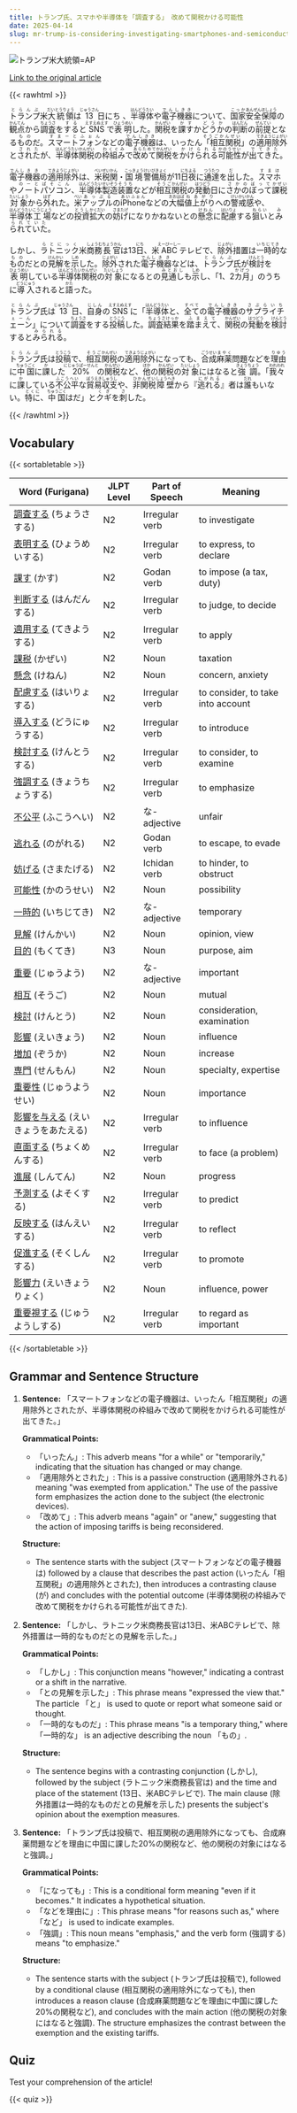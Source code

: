 ```yaml
---
title: トランプ氏、スマホや半導体を「調査する」　改めて関税かける可能性
date: 2025-04-14
slug: mr-trump-is-considering-investigating-smartphones-and-semiconductors-once-again-raising-the-possibility-of-imposing-tariffs
---
```


![トランプ米大統領=AP](https://www.asahicom.jp/imgopt/img/e185dfb746/comm_L/AS20250414002661.jpg "トランプ米大統領=AP")

[Link to the original article](https://asahi.com/articles/AST4G2CXYT4GUHBI00NM.html?iref=comtop_7_04)

{{< rawhtml >}}
<p><ruby>トランプ<rt>とらんぷ</rt></ruby>米<ruby>大統領<rt>だいとうりょう</rt></ruby>は<ruby>13<rt>じゅうさん</rt></ruby>日<ruby>にち</rt> </ruby>、<ruby>半導体<rt>はんどうたい</rt></ruby>や<ruby>電子機器<rt>でんしきき</rt></ruby>について、<ruby>国家<rt>こっか</rt></ruby><ruby>安全保障<rt>あんぜんほしょう</rt></ruby>の<ruby>観点<rt>かんてん</rt></ruby>から<ruby>調査<rt>ちょうさ</rt></ruby>を<ruby>する<rt>する</rt></ruby>と<ruby>SNS<rt>えすえぬえす</rt></ruby>で<ruby>表明<rt>ひょうめい</rt></ruby>した。<ruby>関税<rt>かんぜい</rt></ruby>を<ruby>課す<rt>かす</rt></ruby>か<ruby>どうか<rt>どうか</rt></ruby>の<ruby>判断<rt>はんだん</rt></ruby>の<ruby>前提<rt>ぜんてい</rt></ruby>となる<ruby>もの<rt>もの</rt></ruby>だ。<ruby>スマートフォン<rt>すまーとふぉん</rt></ruby>などの<ruby>電子機器<rt>でんしきき</rt></ruby>は、いったん<ruby>「相互関税<rt>そうごかんぜい</rt></ruby>」の<ruby>適用除外<rt>てきようじょがい</rt></ruby>と<ruby>された<rt>された</rt></ruby>が、<ruby>半導体<rt>はんどうたい</rt></ruby><ruby>関税<rt>かんぜい</rt></ruby>の<ruby>枠組み<rt>わくぐみ</rt></ruby>で<ruby>改めて<rt>あらためて</rt></ruby><ruby>関税<rt>かんぜい</rt></ruby>を<ruby>かけられる<rt>かけられる</rt></ruby><ruby>可能性<rt>かのうせい</rt></ruby>が<ruby>出てきた<rt>でてきた</rt></ruby>。</p>

<p><ruby>電子<rt>でんし</rt></ruby><ruby>機器<rt>きき</rt></ruby>の<ruby>適用<rt>てきよう</rt></ruby><ruby>除外<rt>じょがい</rt></ruby>は、<ruby>米<rt>べい</rt></ruby><ruby>税関<rt>ぜいかん</rt></ruby>・<ruby>国境<rt>こっきょう</rt></ruby><ruby>警備局<rt>けいびきょく</rt></ruby>が11<ruby>日<rt>にち</rt></ruby><ruby>夜<rt>よる</rt></ruby>に<ruby>通達<rt>つうたつ</rt></ruby>を<ruby>出<rt>だ</rt></ruby>した。<ruby>スマホ<rt>すまほ</rt></ruby>や<ruby>ノートパソコン<rt>のーとぱそこん</rt></ruby>、<ruby>半導体<rt>はんどうたい</rt></ruby><ruby>製造<rt>せいぞう</rt></ruby><ruby>装置<rt>そうち</rt></ruby>などが<ruby>相互<rt>そうご</rt></ruby><ruby>関税<rt>かんぜい</rt></ruby>の<ruby>発動<rt>はつどう</rt></ruby>日に<ruby>さかのぼって<rt>さかのぼって</rt></ruby><ruby>課税<rt>かぜい</rt></ruby><ruby>対象<rt>たいしょう</rt></ruby>から<ruby>外<rt>はず</rt></ruby>れた。<ruby>米<rt>べい</rt></ruby><ruby>アップル<rt>あっぷる</rt></ruby>の<ruby>iPhone<rt>あいふぉん</rt></ruby>などの<ruby>大幅<rt>おおはば</rt></ruby><ruby>値上がり<rt>ねあがり</rt></ruby>への<ruby>警戒感<rt>けいかいかん</rt></ruby>や、<ruby>半導体<rt>はんどうたい</rt></ruby><ruby>工場<rt>こうじょう</rt></ruby>などの<ruby>投資<rt>とうし</rt></ruby><ruby>拡大<rt>かくだい</rt></ruby>の<ruby>妨げ<rt>さまたげ</rt></ruby>になりかねないとの<ruby>懸念<rt>けねん</rt></ruby>に<ruby>配慮<rt>はいりょ</rt></ruby>する<ruby>狙い<rt>ねらい</rt></ruby>と<ruby>みられていた<rt>みられていた</rt></ruby>。</p>

<p>しかし、<ruby>ラトニック<rt>らとにっく</rt></ruby>米<ruby>商務<rt>しょうむ</rt></ruby><ruby>長官<rt>ちょうかん</rt></ruby>は13<ruby>日<rt>にち</rt></ruby>、米<ruby>ABC<rt>えーびーしー</rt></ruby>テレビで、<ruby>除外<rt>じょがい</rt></ruby>措置は<ruby>一時的<rt>いちじてき</rt></ruby>な<ruby>もの<rt>もの</rt></ruby>だとの<ruby>見解<rt>けんかい</rt></ruby>を<ruby>示<rt>しめ</rt></ruby>した。<ruby>除外<rt>じょがい</rt></ruby>された<ruby>電子<rt>でんし</rt></ruby><ruby>機器<rt>きき</rt></ruby>などは、<ruby>トランプ<rt>とらんぷ</rt></ruby>氏が<ruby>検討<rt>けんとう</rt></ruby>を<ruby>表明<rt>ひょうめい</rt></ruby>している<ruby>半導体<rt>はんどうたい</rt></ruby><ruby>関税<rt>かんぜい</rt></ruby>の<ruby>対象<rt>たいしょう</rt></ruby>になるとの<ruby>見通し<rt>みとおし</rt></ruby>も<ruby>示<rt>しめ</rt></ruby>し、「1、2<ruby>カ月<rt>かげつ</rt></ruby>」のうちに<ruby>導入<rt>どうにゅう</rt></ruby>されると<ruby>語<rt>かた</rt></ruby>った。</p>

<p><ruby>トランプ<rt>とらんぷ</rt></ruby>氏は<ruby>13<rt>じゅうさん</rt></ruby>日、<ruby>自身<rt>じしん</rt></ruby>の<ruby>SNS<rt>えすえぬえす</rt></ruby>に「<ruby>半導体<rt>はんどうたい</rt></ruby>と、<ruby>全て<rt>すべて</rt></ruby>の<ruby>電子機器<rt>でんしきき</rt></ruby>の<ruby>サプライチェーン<rt>さぷらいちぇーん</rt></ruby>」について<ruby>調査<rt>ちょうさ</rt></ruby>をする<ruby>投稿<rt>とうこう</rt></ruby>した。<ruby>調査結果<rt>ちょうさけっか</rt></ruby>を<ruby>踏まえて<rt>ふまえて</rt></ruby>、<ruby>関税<rt>かんぜい</rt></ruby>の<ruby>発動<rt>はつどう</rt></ruby>を<ruby>検討<rt>けんとう</rt></ruby>すると<ruby>みられる<rt>みられる</rt></ruby>。</p>

<p><ruby>トランプ<rt>とらんぷ</rt></ruby>氏は<ruby>投稿<rt>とうこう</rt></ruby>で、<ruby>相互<rt>そうご</rt></ruby><ruby>関税<rt>かんぜい</rt></ruby>の<ruby>適用<rt>てきよう</rt></ruby><ruby>除外<rt>じょがい</rt></ruby>になっても、<ruby>合成<rt>ごうせい</rt></ruby><ruby>麻薬<rt>まやく</rt></ruby>問題などを<ruby>理由<rt>りゆう</rt></ruby>に<ruby>中国<rt>ちゅうごく</rt></ruby>に<ruby>課<rt>か</rt></ruby>した<ruby>20%<rt>にじゅうぱーせんと</rt></ruby>の<ruby>関税<rt>かんぜい</rt></ruby>など、<ruby>他<rt>ほか</rt></ruby>の<ruby>関税<rt>かんぜい</rt></ruby>の<ruby>対象<rt>たいしょう</rt></ruby>にはなると<ruby>強調<rt>きょうちょう</rt></ruby>。「<ruby>我々<rt>われわれ</rt></ruby>に<ruby>課<rt>か</rt></ruby>している<ruby>不公平<rt>ふこうへい</rt></ruby>な<ruby>貿易<rt>ぼうえき</rt></ruby><ruby>収支<rt>しゅうし</rt></ruby>や、<ruby>非関税<rt>ひかんぜい</rt></ruby><ruby>障壁<rt>しょうへき</rt></ruby>から『<ruby>逃れる<rt>にがれる</rt></ruby>』者は<ruby>誰<rt>だれ</rt></ruby>もいない。<ruby>特に<rt>とくに</rt></ruby>、<ruby>中国<rt>ちゅうごく</rt></ruby>はだ」と<ruby>クギ<rt>くぎ</rt></ruby>を<ruby>刺<rt>さ</rt></ruby>した。</p>
{{< /rawhtml >}}

## Vocabulary


{{< sortabletable >}}

| Word (Furigana)          | JLPT Level | Part of Speech          | Meaning                                   |
|--------------------------|------------|-------------------------|-------------------------------------------|
|[調査する](https://jisho.org/search/%E8%AA%BF%E6%9F%BB%E3%81%99%E3%82%8B) (ちょうさする)| N2         | Irregular verb          | to investigate                             |
|[表明する](https://jisho.org/search/%E8%A1%A8%E6%98%8E%E3%81%99%E3%82%8B) (ひょうめいする)| N2         | Irregular verb          | to express, to declare                     |
|[課す](https://jisho.org/search/%E8%AA%B2%E3%81%99) (かす)| N2         | Godan verb              | to impose (a tax, duty)                   |
|[判断する](https://jisho.org/search/%E5%88%A4%E6%96%AD%E3%81%99%E3%82%8B) (はんだんする)| N2         | Irregular verb          | to judge, to decide                        |
|[適用する](https://jisho.org/search/%E9%81%A9%E7%94%A8%E3%81%99%E3%82%8B) (てきようする)| N2         | Irregular verb          | to apply                                   |
|[課税](https://jisho.org/search/%E8%AA%B2%E7%A8%8E) (かぜい)| N2         | Noun                    | taxation                                   |
|[懸念](https://jisho.org/search/%E6%87%B8%E5%BF%B5) (けねん)| N2         | Noun                    | concern, anxiety                           |
|[配慮する](https://jisho.org/search/%E9%85%8D%E6%85%AE%E3%81%99%E3%82%8B) (はいりょする)| N2         | Irregular verb          | to consider, to take into account          |
|[導入する](https://jisho.org/search/%E5%B0%8E%E5%85%A5%E3%81%99%E3%82%8B) (どうにゅうする)| N2         | Irregular verb          | to introduce                               |
|[検討する](https://jisho.org/search/%E6%A4%9C%E8%A8%8E%E3%81%99%E3%82%8B) (けんとうする)| N2         | Irregular verb          | to consider, to examine                    |
|[強調する](https://jisho.org/search/%E5%BC%B7%E8%AA%BF%E3%81%99%E3%82%8B) (きょうちょうする)| N2         | Irregular verb          | to emphasize                               |
|[不公平](https://jisho.org/search/%E4%B8%8D%E5%85%AC%E5%B9%B3) (ふこうへい)| N2         | な-adjective            | unfair                                     |
|[逃れる](https://jisho.org/search/%E9%80%83%E3%82%8C%E3%82%8B) (のがれる)| N2         | Godan verb              | to escape, to evade                        |
|[妨げる](https://jisho.org/search/%E5%A6%A8%E3%81%92%E3%82%8B) (さまたげる)| N2         | Ichidan verb            | to hinder, to obstruct                     |
|[可能性](https://jisho.org/search/%E5%8F%AF%E8%83%BD%E6%80%A7) (かのうせい)| N2         | Noun                    | possibility                                 |
|[一時的](https://jisho.org/search/%E4%B8%80%E6%99%82%E7%9A%84) (いちじてき)| N2         | な-adjective            | temporary                                  |
|[見解](https://jisho.org/search/%E8%A6%8B%E8%A7%A3) (けんかい)| N2         | Noun                    | opinion, view                              |
|[目的](https://jisho.org/search/%E7%9B%AE%E7%9A%84) (もくてき)| N3         | Noun                    | purpose, aim                               |
|[重要](https://jisho.org/search/%E9%87%8D%E8%A6%81) (じゅうよう)| N2         | な-adjective            | important                                  |
|[相互](https://jisho.org/search/%E7%9B%B8%E4%BA%92) (そうご)| N2         | Noun                    | mutual                                     |
|[検討](https://jisho.org/search/%E6%A4%9C%E8%A8%8E) (けんとう)| N2         | Noun                    | consideration, examination                 |
|[影響](https://jisho.org/search/%E5%BD%B1%E9%9F%BF) (えいきょう)| N2         | Noun                    | influence                                  |
|[増加](https://jisho.org/search/%E5%A2%97%E5%8A%A0) (ぞうか)| N2         | Noun                    | increase                                   |
|[専門](https://jisho.org/search/%E5%B0%82%E9%96%80) (せんもん)| N2         | Noun                    | specialty, expertise                       |
|[重要性](https://jisho.org/search/%E9%87%8D%E8%A6%81%E6%80%A7) (じゅうようせい)| N2         | Noun                    | importance                                  |
|[影響を与える](https://jisho.org/search/%E5%BD%B1%E9%9F%BF%E3%82%92%E4%B8%8E%E3%81%88%E3%82%8B) (えいきょうをあたえる)| N2 | Irregular verb          | to influence                               |
|[直面する](https://jisho.org/search/%E7%9B%B4%E9%9D%A2%E3%81%99%E3%82%8B) (ちょくめんする)| N2         | Irregular verb          | to face (a problem)                       |
|[進展](https://jisho.org/search/%E9%80%B2%E5%B1%95) (しんてん)| N2         | Noun                    | progress                                   |
|[予測する](https://jisho.org/search/%E4%BA%88%E6%B8%AC%E3%81%99%E3%82%8B) (よそくする)| N2         | Irregular verb          | to predict                                 |
|[反映する](https://jisho.org/search/%E5%8F%8D%E6%98%A0%E3%81%99%E3%82%8B) (はんえいする)| N2         | Irregular verb          | to reflect                                 |
|[促進する](https://jisho.org/search/%E4%BF%83%E9%80%B2%E3%81%99%E3%82%8B) (そくしんする)| N2         | Irregular verb          | to promote                                 |
|[影響力](https://jisho.org/search/%E5%BD%B1%E9%9F%BF%E5%8A%9B) (えいきょうりょく)| N2         | Noun                    | influence, power                           |
|[重要視する](https://jisho.org/search/%E9%87%8D%E8%A6%81%E8%A6%96%E3%81%99%E3%82%8B) (じゅうようしする)| N2     | Irregular verb          | to regard as important                     |

{{< /sortabletable >}}


## Grammar and Sentence Structure

1. **Sentence:** 「スマートフォンなどの電子機器は、いったん「相互関税」の適用除外とされたが、半導体関税の枠組みで改めて関税をかけられる可能性が出てきた。」

   **Grammatical Points:**
   - 「いったん」: This adverb means "for a while" or "temporarily," indicating that the situation has changed or may change.
   - 「適用除外とされた」: This is a passive construction (適用除外される) meaning "was exempted from application." The use of the passive form emphasizes the action done to the subject (the electronic devices).
   - 「改めて」: This adverb means "again" or "anew," suggesting that the action of imposing tariffs is being reconsidered.

   **Structure:**
   - The sentence starts with the subject (スマートフォンなどの電子機器は) followed by a clause that describes the past action (いったん「相互関税」の適用除外とされた), then introduces a contrasting clause (が) and concludes with the potential outcome (半導体関税の枠組みで改めて関税をかけられる可能性が出てきた).

2. **Sentence:** 「しかし、ラトニック米商務長官は13日、米ABCテレビで、除外措置は一時的なものだとの見解を示した。」

   **Grammatical Points:**
   - 「しかし」: This conjunction means "however," indicating a contrast or a shift in the narrative.
   - 「との見解を示した」: This phrase means "expressed the view that." The particle 「と」 is used to quote or report what someone said or thought.
   - 「一時的なものだ」: This phrase means "is a temporary thing," where 「一時的な」 is an adjective describing the noun 「もの」.

   **Structure:**
   - The sentence begins with a contrasting conjunction (しかし), followed by the subject (ラトニック米商務長官は) and the time and place of the statement (13日、米ABCテレビで). The main clause (除外措置は一時的なものだとの見解を示した) presents the subject's opinion about the exemption measures.

3. **Sentence:** 「トランプ氏は投稿で、相互関税の適用除外になっても、合成麻薬問題などを理由に中国に課した20%の関税など、他の関税の対象にはなると強調。」

   **Grammatical Points:**
   - 「になっても」: This is a conditional form meaning "even if it becomes." It indicates a hypothetical situation.
   - 「などを理由に」: This phrase means "for reasons such as," where 「など」 is used to indicate examples.
   - 「強調」: This noun means "emphasis," and the verb form (強調する) means "to emphasize."

   **Structure:**
   - The sentence starts with the subject (トランプ氏は投稿で), followed by a conditional clause (相互関税の適用除外になっても), then introduces a reason clause (合成麻薬問題などを理由に中国に課した20%の関税など), and concludes with the main action (他の関税の対象にはなると強調). The structure emphasizes the contrast between the exemption and the existing tariffs.

## Quiz

Test your comprehension of the article!

{{< quiz >}}
